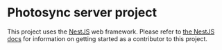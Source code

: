 # Photosync server project

This project uses the [NestJS](https://nestjs.com/) web framework. Please refer to [the NestJS docs](https://docs.nestjs.com/) for information on getting started as a contributor to this project.
